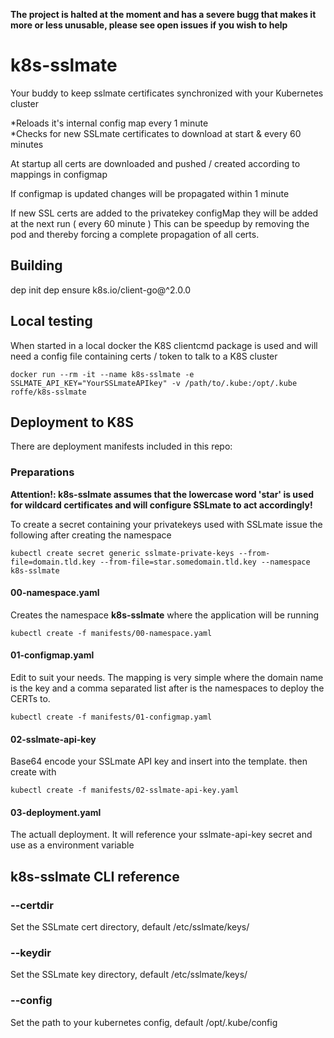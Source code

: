 **The project is halted at the moment and has a severe bugg that makes it more or less unusable, please see open issues if you wish to help**

# k8s-sslmate
Your buddy to keep sslmate certificates synchronized with your Kubernetes cluster

*Reloads it's internal config map every 1 minute  
*Checks for new SSLmate certificates to download at start & every 60 minutes  

At startup all certs are downloaded and pushed / created according to mappings in configmap

If configmap is updated changes will be propagated within 1 minute

If new SSL certs are added to the privatekey configMap they will be added at the next run ( every 60 minute )
This can be speedup by removing the pod and thereby forcing a complete propagation of all certs.


## Building
dep init 
dep ensure k8s.io/client-go@^2.0.0  

## Local testing
When started in a local docker the K8S clientcmd package is used and will need a config file containing certs / token to talk to a K8S cluster
```
docker run --rm -it --name k8s-sslmate -e SSLMATE_API_KEY="YourSSLmateAPIkey" -v /path/to/.kube:/opt/.kube roffe/k8s-sslmate
```

## Deployment to K8S
There are deployment manifests included in this repo:

### Preparations
**Attention!: k8s-sslmate assumes that the lowercase word 'star' is used for wildcard certificates and will configure SSLmate to act accordingly!**

To create a secret containing your privatekeys used with SSLmate issue the following after creating the namespace

```
kubectl create secret generic sslmate-private-keys --from-file=domain.tld.key --from-file=star.somedomain.tld.key --namespace k8s-sslmate
```

#### 00-namespace.yaml
Creates the namespace **k8s-sslmate** where the application will be running
```
kubectl create -f manifests/00-namespace.yaml
````

#### 01-configmap.yaml
Edit to suit your needs. The mapping is very simple where the domain name is the key and a comma separated list after is the namespaces to deploy the CERTs to.
```
kubectl create -f manifests/01-configmap.yaml
```

#### 02-sslmate-api-key
Base64 encode your SSLmate API key and insert into the template. then create with  
```
kubectl create -f manifests/02-sslmate-api-key.yaml
```

#### 03-deployment.yaml
The actuall deployment. It will reference your sslmate-api-key secret and use as a environment variable

## k8s-sslmate CLI reference

### --certdir
Set the SSLmate cert directory, default /etc/sslmate/keys/

### --keydir
Set the SSLmate key directory, default /etc/sslmate/keys/

### --config
Set the path to your kubernetes config, default /opt/.kube/config